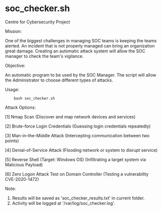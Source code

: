 # soc_checker.sh
Centre for Cybersecurity Project

Mission:

One of the biggest challenges in managing SOC teams is keeping the teams alerted. An incident that is not properly managed can bring an organization great damage.
Creating an automatic attack system will allow the SOC manager to check the team's vigilance.

Objective:

An automatic program to be used by the SOC Manager. The script will allow the Administrator to choose different types of attacks.

Usage:
	
		bash soc_checker.sh
		
Attack Options:
	
[1] Nmap Scan   (Discover and map network devices and services)

[2] Brute-force Login Credentials   (Guessing login credentials repeatedly)
  
[3] Man-in-the-Middle Attack   (Intercepting communication between two points)
  
[4] Denial-of-Service Attack   (Flooding network or system to disrupt service)
  
[5] Reverse Shell (Target: Windows OS)  (Infiltrating a target system via Malicious Payload)
  
[6] Zero Logon Attack Test on Domain Controller   (Testing a vulnerability CVE-2020-1472)

Note:

1) Results will be saved as 'soc_checker_results.txt' in current folder.
2) Activity will be logged at '/var/log/soc_checker.log'.
